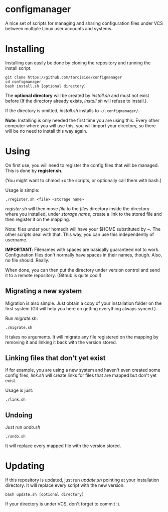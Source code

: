 configmanager
=============

A nice set of scripts for managing and sharing configuration files under VCS
between multiple Linux user accounts and systems.

# Installing

Installing can easily be done by cloning the repository and running the install
script.

    git clone https://github.com/tarcisioe/configmanager
    cd configmanager
    bash install.sh [optional directory]
    
The **optional directory** will be created by *install.sh* and must not exist
before (If the directory already exists, *install.sh* will refuse to install.).

If the directory is omitted, *install.sh* installs to `~/.configmanager/`.

**Note**: Installing is only needed the first time you are using this. Every
other computer where you will use this, you will import your directory, so
there will be no need to install this way again.

# Using

On first use, you will need to register the config files that will be managed.
This is done by **register.sh**.

(You might want to chmod +x the scripts, or optionally call them with bash.)

Usage is simple:

    ./register.sh <file> <storage name>
    
*register.sh* will then move *file* to the *files* directory inside the
directory where you installed, under *storage name*, create a link to the stored
file and then register it on the mapping.

Note: files under your homedir will have your $HOME substituted by ~. The other 
scripts deal with that. This way, you can use this independently of username.

**IMPORTANT**: Filenames with spaces are basically guaranteed not to work.
Configuration files don't normally have spaces in their names, though. Also, no
file should. Really.

When done, you can then put the directory under version control and send it to a
remote repository. (Github is quite
cool!)

## Migrating a new system

Migration is also simple. Just obtain a copy of your installation folder on the
first system (Git will help you here on getting everything always synced.).

Run *migrate.sh*:

    ./migrate.sh
    
It takes no arguments. It will migrate any file registered on the mapping by
removing it and linking it back with the version stored.

## Linking files that don't yet exist

If for example, you are using a new system and haven't even created some config
files, *link.sh* will create links for files that are mapped but don't yet
exist.

Usage is just:

    ./link.sh
    
## Undoing

Just run *undo.sh*

    ./undo.sh
   
It will replace every mapped file with the version stored.

# Updating

If this repository is updated, just run *update.sh* pointing at your
installation directory. It will replace every script with the new version.

    bash update.sh [optional directory]
    
If your directory is under VCS, don't forget to commit :).

